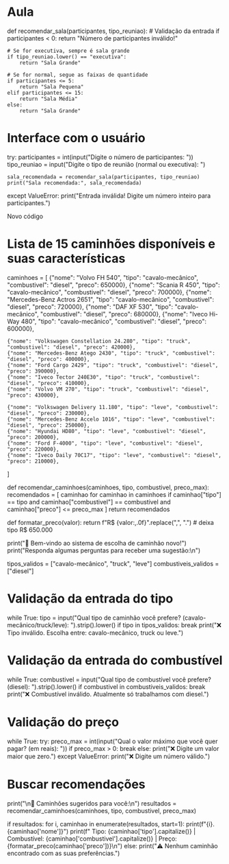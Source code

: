 # Aula


def recomendar_sala(participantes, tipo_reuniao):
    # Validação da entrada
    if participantes < 0:
        return "Número de participantes inválido!"
    
    # Se for executiva, sempre é sala grande
    if tipo_reuniao.lower() == "executiva":
        return "Sala Grande"
    
    # Se for normal, segue as faixas de quantidade
    if participantes <= 5:
        return "Sala Pequena"
    elif participantes <= 15:
        return "Sala Média"
    else:
        return "Sala Grande"


# Interface com o usuário
try:
    participantes = int(input("Digite o número de participantes: "))
    tipo_reuniao = input("Digite o tipo de reunião (normal ou executiva): ")

    sala_recomendada = recomendar_sala(participantes, tipo_reuniao)
    print("Sala recomendada:", sala_recomendada)

except ValueError:
    print("Entrada inválida! Digite um número inteiro para participantes.")





Novo código
# Lista de 15 caminhões disponíveis e suas características
caminhoes = [
    {"nome": "Volvo FH 540", "tipo": "cavalo-mecânico", "combustivel": "diesel", "preco": 650000},
    {"nome": "Scania R 450", "tipo": "cavalo-mecânico", "combustivel": "diesel", "preco": 700000},
    {"nome": "Mercedes-Benz Actros 2651", "tipo": "cavalo-mecânico", "combustivel": "diesel", "preco": 720000},
    {"nome": "DAF XF 530", "tipo": "cavalo-mecânico", "combustivel": "diesel", "preco": 680000},
    {"nome": "Iveco Hi-Way 480", "tipo": "cavalo-mecânico", "combustivel": "diesel", "preco": 600000},

    {"nome": "Volkswagen Constellation 24.280", "tipo": "truck", "combustivel": "diesel", "preco": 420000},
    {"nome": "Mercedes-Benz Atego 2430", "tipo": "truck", "combustivel": "diesel", "preco": 400000},
    {"nome": "Ford Cargo 2429", "tipo": "truck", "combustivel": "diesel", "preco": 390000},
    {"nome": "Iveco Tector 240E30", "tipo": "truck", "combustivel": "diesel", "preco": 410000},
    {"nome": "Volvo VM 270", "tipo": "truck", "combustivel": "diesel", "preco": 430000},

    {"nome": "Volkswagen Delivery 11.180", "tipo": "leve", "combustivel": "diesel", "preco": 230000},
    {"nome": "Mercedes-Benz Accelo 1016", "tipo": "leve", "combustivel": "diesel", "preco": 250000},
    {"nome": "Hyundai HD80", "tipo": "leve", "combustivel": "diesel", "preco": 200000},
    {"nome": "Ford F-4000", "tipo": "leve", "combustivel": "diesel", "preco": 220000},
    {"nome": "Iveco Daily 70C17", "tipo": "leve", "combustivel": "diesel", "preco": 210000},
]

def recomendar_caminhoes(caminhoes, tipo, combustivel, preco_max):
    recomendados = [
        caminhao for caminhao in caminhoes
        if caminhao["tipo"] == tipo and caminhao["combustivel"] == combustivel and caminhao["preco"] <= preco_max
    ]
    return recomendados

def formatar_preco(valor):
    return f"R$ {valor:,.0f}".replace(",", ".")  # deixa tipo R$ 650.000

print("🚛 Bem-vindo ao sistema de escolha de caminhão novo!")
print("Responda algumas perguntas para receber uma sugestão:\n")

tipos_validos = ["cavalo-mecânico", "truck", "leve"]
combustiveis_validos = ["diesel"]

# Validação da entrada do tipo
while True:
    tipo = input("Qual tipo de caminhão você prefere? (cavalo-mecânico/truck/leve): ").strip().lower()
    if tipo in tipos_validos:
        break
    print("❌ Tipo inválido. Escolha entre: cavalo-mecânico, truck ou leve.")

# Validação da entrada do combustível
while True:
    combustivel = input("Qual tipo de combustível você prefere? (diesel): ").strip().lower()
    if combustivel in combustiveis_validos:
        break
    print("❌ Combustível inválido. Atualmente só trabalhamos com diesel.")

# Validação do preço
while True:
    try:
        preco_max = int(input("Qual o valor máximo que você quer pagar? (em reais): "))
        if preco_max > 0:
            break
        else:
            print("❌ Digite um valor maior que zero.")
    except ValueError:
        print("❌ Digite um número válido.")

# Buscar recomendações
print("\n🔎 Caminhões sugeridos para você:\n")
resultados = recomendar_caminhoes(caminhoes, tipo, combustivel, preco_max)

if resultados:
    for i, caminhao in enumerate(resultados, start=1):
        print(f"{i}. {caminhao['nome']}")
        print(f"   Tipo: {caminhao['tipo'].capitalize()} | Combustível: {caminhao['combustivel'].capitalize()} | Preço: {formatar_preco(caminhao['preco'])}\n")
else:
    print("⚠️ Nenhum caminhão encontrado com as suas preferências.")
